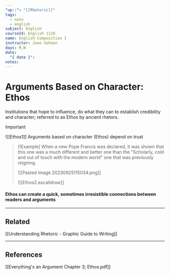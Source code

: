 ```yaml
---
"up::": "[[Rhetoric]]"
tags:
  - note
  - english
subject: English
courseId: English 1110
name: English Composition I
instructor: Joee Goheen
days: M,W
date:
  "{ date }": 
notes:
---
```

# Arguments Based on Character: Ethos

Institutions that hope to influence, do what they can to establish credibility and character; referred to as Ethos by ancient rhetors. 

> [!important]
> ![[Ethos1]]
> Arguments based on character (Ethos) depend on trust


>[!Example]
> When a new Pope Francis was declared, it was shown that this one was a much different and better one than the "Scholarly, cold and out of touch with the modern world" one that was previously reigning. 
> 
> ![[Pasted image 20230925115034.png]]
> 
> ![[Ethos2.excalidraw]]


#### Ethos can create a quick, sometimes irresistible connections between readers and arguments 


---
## Related

[[Understanding Rhetoric -  Graphic Guide to Writing]]

---

## References

[[Everything's an Argument Chapter 3; Ethos.pdf]]
